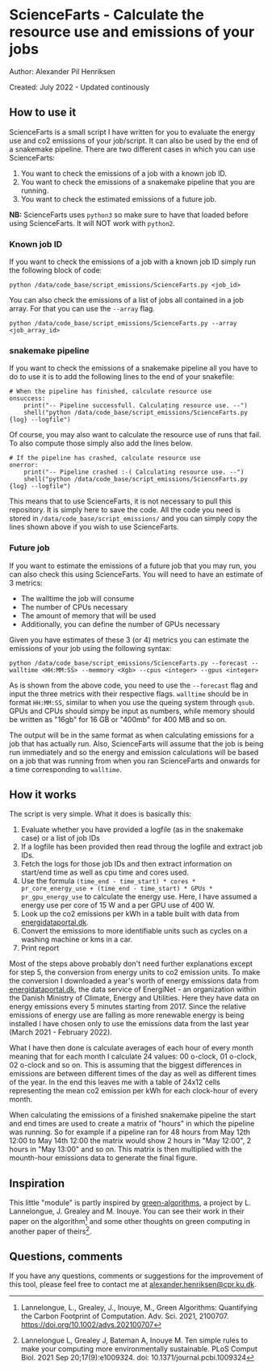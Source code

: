 # ScienceFarts - Calculate the resource use and emissions of your jobs

Author: Alexander Pil Henriksen

Created: July 2022 - Updated continously

## How to use it

ScienceFarts is a small script I have written for you to evaluate the energy use and co2 emissions of your job/script. It can also be used by the end of a snakemake pipeline.
There are two different cases in which you can use ScienceFarts:

1.  You want to check the emissions of a job with a known job ID.
2.  You want to check the emissions of a snakemake pipeline that you are running.
3.  You want to check the estimated emissions of a future job.

**NB:** ScienceFarts uses `python3` so make sure to have that loaded before using ScienceFarts. It will NOT work with `python2`.

### Known job ID

If you want to check the emissions of a job with a known job ID simply run the following block of code:

```
python /data/code_base/script_emissions/ScienceFarts.py <job_id>
```

You can also check the emissions of a list of jobs all contained in a job array. For that you can use the `--array` flag.

```
python /data/code_base/script_emissions/ScienceFarts.py --array <job_array_id>
```

### snakemake pipeline

If you want to check the emissions of a snakemake pipeline all you have to do to use it is to add the following lines to the end of your snakefile:

```
# When the pipeline has finished, calculate resource use
onsuccess:
	print("-- Pipeline successfull. Calculating resource use. --")
	shell("python /data/code_base/script_emissions/ScienceFarts.py {log} --logfile")
```

Of course, you may also want to calculate the resource use of runs that fail. To also compute those simply also add the lines below.

```
# If the pipeline has crashed, calculate resource use
onerror:
	print("-- Pipeline crashed :-( Calculating resource use. --")
	shell("python /data/code_base/script_emissions/ScienceFarts.py {log} --logfile")
```

This means that to use ScienceFarts, it is not necessary to pull this repository. It is simply here to save the code. All the code you need is stored in `/data/code_base/script_emissions/` and you can simply copy the lines shown above if you wish to use ScienceFarts.

### Future job

If you want to estimate the emissions of a future job that you may run, you can also check this using ScienceFarts.
You will need to have an estimate of 3 metrics:

*   The walltime the job will consume
*   The number of CPUs necessary
*   The amount of memory that will be used
*	Additionally, you can define the number of GPUs necessary

Given you have estimates of these 3 (or 4) metrics you can estimate the emissions of your job using the following syntax:

```
python /data/code_base/script_emissions/ScienceFarts.py --forecast --walltime <HH:MM:SS> --memmory <Xgb> --cpus <integer> --gpus <integer>
```

As is shown from the above code, you need to use the `--forecast` flag and input the three metrics with their respective flags. `walltime` should be in format `HH:MM:SS`, similar to when you use the queing system through `qsub`. GPUs and CPUs should simpy be input as numbers, while memory should be written as "16gb" for 16 GB or "400mb" for 400 MB and so on.

The output will be in the same format as when calculating emissions for a job that has actually run. Also, ScienceFarts will assume that the job is being run immediately and so the energy and emission calculations will be based on a job that was running from when you ran ScienceFarts and onwards for a time corresponding to `walltime`.


## How it works

The script is very simple. What it does is basically this:

1.	Evaluate whether you have provided a logfile (as in the snakemake case) or a list of job IDs
2.  If a logfile has been provided then read throug the logfile and extract job IDs.
3.  Fetch the logs for those job IDs and then extract information on start/end time as well as cpu time and cores used.
4.	Use the formula `(time_end - time_start) * cores * pr_core_energy_use + (time_end - time_start) * GPUs * pr_gpu_energy_use` to calculate the energy use. Here, I have assumed a energy use per core of 15 W and a per GPU use of 400 W.
5.	Look up the co2 emissions per kWh in a table built with data from [energidataportal.dk](www.energidataportal.dk).
6.	Convert the emissions to more identifiable units such as cycles on a washing machine or kms in a car.
7.	Print report


Most of the steps above probably don't need further explanations except for step 5, the conversion from energy units to co2 emission units. To make the conversion I downloaded a year's worth of energy emissions data from [energidataportal.dk](www.energidataportal.dk), the data service of EnergiNet - an organization within the Danish Ministry of Climate, Energy and Utilities. Here they have data on energy emissions every 5 minutes starting from 2017. Since the relative emissions of energy use are falling as more renewable energy is being installed I have chosen only to use the emissions data from the last year (March 2021 - February 2022).

What I have then done is calculate averages of each hour of every month meaning that for each month I calculate 24 values: 00 o-clock, 01 o-clock, 02 o-clock and so on. This is assuming that the biggest differences in emissions are between different times of the day as well as different times of the year. In the end this leaves me with a table of 24x12 cells representing the mean co2 emission per kWh for each clock-hour of every month.

When calculating the emissions of a finished snakemake pipeline the start and end times are used to create a matrix of "hours" in which the pipeline was running. So for example if a pipeline ran for 48 hours from May 12th 12:00 to May 14th 12:00 the matrix would show 2 hours in "May 12:00", 2 hours in "May 13:00" and so on. This matrix is then multiplied with the mounth-hour emissions data to generate the final figure.

## Inspiration

This little "module" is partly inspired by [green-algorithms](www.green-algorithms.org), a project by L. Lannelongue, J. Grealey and M. Inouye. You can see their work in their paper on the algorithm[^1] and some other thoughts on green computing in another paper of theirs[^2].

[^1]: Lannelongue, L., Grealey, J., Inouye, M., Green Algorithms: Quantifying the Carbon Footprint of Computation. Adv. Sci. 2021, 2100707. https://doi.org/10.1002/advs.202100707
[^2]: Lannelongue L, Grealey J, Bateman A, Inouye M. Ten simple rules to make your computing more environmentally sustainable. PLoS Comput Biol. 2021 Sep 20;17(9):e1009324. doi: 10.1371/journal.pcbi.1009324


## Questions, comments

If you have any questions, comments or suggestions for the improvement of this tool, please feel free to contact me at alexander.henriksen@cpr.ku.dk.
